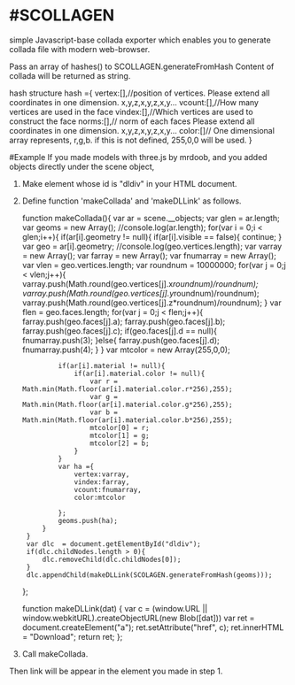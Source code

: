 #SCOLLAGEN
=========

simple Javascript-base collada exporter
which enables you to generate collada file with modern web-browser.

Pass an array of hashes() to SCOLLAGEN.generateFromHash
Content of collada will be returned as string.

hash structure
    hash ={
      vertex:[],//position of vertices. Please extend all coordinates in one dimension. x,y,z,x,y,z,x,y...
    	vcount:[],//How many vertices are used in the face
    	vindex:[],//Which vertices are used to construct the face
    	norms:[],//<optional> norm of each faces Please extend all coordinates in one dimension. x,y,z,x,y,z,x,y...
    	color:[]//<optional> One dimensional array represents, r,g,b.  if this is not defined, 255,0,0 will be used.
    }


#Example
If you made models with three.js by mrdoob,
and you added objects directly under the scene object,

1. Make element whose id is "dldiv" in your HTML document.
2. Define function 'makeCollada' and 'makeDLLink' as follows.

    function makeCollada(){
      var ar = scene.__objects;
      var glen = ar.length;
    	var geoms = new Array();
    	//console.log(ar.length);
    	for(var i = 0;i < glen;i++){
    		if(ar[i].geometry != null){
    			if(ar[i].visible == false){
    				continue;
    			}
    			var geo = ar[i].geometry;
    			//console.log(geo.vertices.length);
    			var varray = new Array();
    			var farray = new Array();
    			var fnumarray = new Array();
    			var vlen = geo.vertices.length;
    			var roundnum = 10000000;
    			for(var j = 0;j < vlen;j++){
    				varray.push(Math.round(geo.vertices[j].x*roundnum)/roundnum);
    				varray.push(Math.round(geo.vertices[j].y*roundnum)/roundnum);
    				varray.push(Math.round(geo.vertices[j].z*roundnum)/roundnum);
    			}
    			var flen = geo.faces.length;
    			for(var j = 0;j < flen;j++){
    				farray.push(geo.faces[j].a);
    				farray.push(geo.faces[j].b);
    				farray.push(geo.faces[j].c);
    				if(geo.faces[j].d == null){
    					fnumarray.push(3);
    				}else{
    					farray.push(geo.faces[j].d);
    					fnumarray.push(4);
    				}
    			}
    			var mtcolor = new Array(255,0,0);
    			
    			if(ar[i].material != null){
    				if(ar[i].material.color != null){
    					var r = Math.min(Math.floor(ar[i].material.color.r*256),255);
    					var g = Math.min(Math.floor(ar[i].material.color.g*256),255);
    					var b = Math.min(Math.floor(ar[i].material.color.b*256),255);
    					mtcolor[0] = r;
    					mtcolor[1] = g;
    					mtcolor[2] = b;
    				}
    			}
    			var ha ={
    				vertex:varray,
    				vindex:farray,
    				vcount:fnumarray,
    				color:mtcolor
    			
    			};
    			geoms.push(ha);
    		}
    	}
    	var dlc  = document.getElementById("dldiv");
    	if(dlc.childNodes.length > 0){
    		dlc.removeChild(dlc.childNodes[0]);
    	}
    	dlc.appendChild(makeDLLink(SCOLAGEN.generateFromHash(geoms)));
    };


    function makeDLLink(dat) {
    	var c = (window.URL || window.webkitURL).createObjectURL(new Blob([dat]))
    	var ret = document.createElement("a");
        ret.setAttribute("href", c);
    	ret.innerHTML = "Download";
    	return ret;
    };

3. Call makeCollada.

Then link will be appear in the element you made in step 1.

